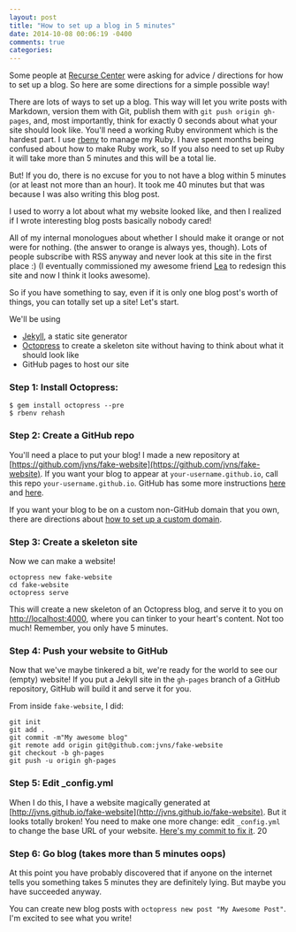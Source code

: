 ```yaml
---
layout: post
title: "How to set up a blog in 5 minutes"
date: 2014-10-08 00:06:19 -0400
comments: true
categories: 
---
```


Some people at [Recurse Center](https://recurse.com) were asking
for advice / directions for how to set up a blog. So here are some
directions for a simple possible way!

There are lots of ways to set up a blog. This way will let you write
posts with Markdown, version them with Git, publish them with `git
push origin gh-pages`, and, most importantly, think for exactly 0
seconds about what your site should look like. You'll need a working
Ruby environment which is the hardest part. I use
[rbenv](https://github.com/sstephenson/rbenv#basic-github-checkout) to
manage my Ruby. I have spent months being confused about how to make
Ruby work, so If you also need to set up Ruby it will take more than 5
minutes and this will be a total lie.

But! If you do, there is no excuse for you to not have a blog
within 5 minutes (or at least not more than an hour). It took me 40
minutes but that was because I was also writing this blog post.

I used to worry a lot about what my website looked like, and then I
realized if I wrote interesting blog posts basically nobody cared!
<!-- more -->
All of my internal monologues about whether I should make it orange or
not were for nothing. (the answer to orange is always yes, though).
Lots of people subscribe with RSS anyway and never look at this site
in the first place :) (I eventually commissioned my awesome friend
[Lea](http://www.instamatique.com/lea/) to redesign this site and now
I think it looks awesome).

So if you have something to say, even if it is only one blog post's
worth of things, you can totally set up a site! Let's start.

We'll be using

* [Jekyll](http://jekyllrb.com/), a static site generator
* [Octopress](http://github.com/octopress/octopress) to create a
  skeleton site without having to think about what it should look like
* GitHub pages to host our site

### Step 1: Install Octopress:

```
$ gem install octopress --pre
$ rbenv rehash
```

### Step 2: Create a GitHub repo

You'll need a place to put your blog! I made a new repository at
[https://github.com/jvns/fake-website](https://github.com/jvns/fake-website).
If you want your blog to appear at `your-username.github.io`, call
this repo `your-username.github.io`. GitHub has some more instructions
[here](https://help.github.com/articles/user-organization-and-project-pages/)
and
[here](https://help.github.com/articles/creating-project-pages-manually/).

If you want your blog to be on a custom non-GitHub domain that you
own, there are directions about
[how to set up a custom domain](https://help.github.com/articles/setting-up-a-custom-domain-with-github-pages/).

### Step 3: Create a skeleton site

Now we can make a website!

```
octopress new fake-website
cd fake-website
octopress serve
```

This will create a new skeleton of an Octopress blog, and serve it to
you on [http://localhost:4000](http://localhost:4000), where you can
tinker to your heart's content. Not too much! Remember, you only have
5 minutes.

### Step 4: Push your website to GitHub

Now that we've maybe tinkered a bit, we're ready for the world to see
our (empty) website! If you put a Jekyll site in the `gh-pages` branch
of a GitHub repository, GitHub will build it and serve it for you.

From inside `fake-website`, I did:

```
git init
git add .
git commit -m"My awesome blog"
git remote add origin git@github.com:jvns/fake-website
git checkout -b gh-pages
git push -u origin gh-pages
```

### Step 5: Edit _config.yml

When I do this, I have a website magically generated at
[http://jvns.github.io/fake-website](http://jvns.github.io/fake-website).
But it looks totally broken! You need to make one more change: edit
`_config.yml` to change the base URL of your website.
[Here's my commit to fix it](https://github.com/jvns/fake-website/commit/ae89338857ee37c98c102be6fef6febbefbf0ede).
20

### Step 6: Go blog (takes more than 5 minutes oops)

At this point you have probably discovered that if anyone on the
internet tells you something takes 5 minutes they are definitely
lying. But maybe you have succeeded anyway.

You can create new blog posts with `octopress new post "My Awesome Post"`. I'm excited to see what you write!
